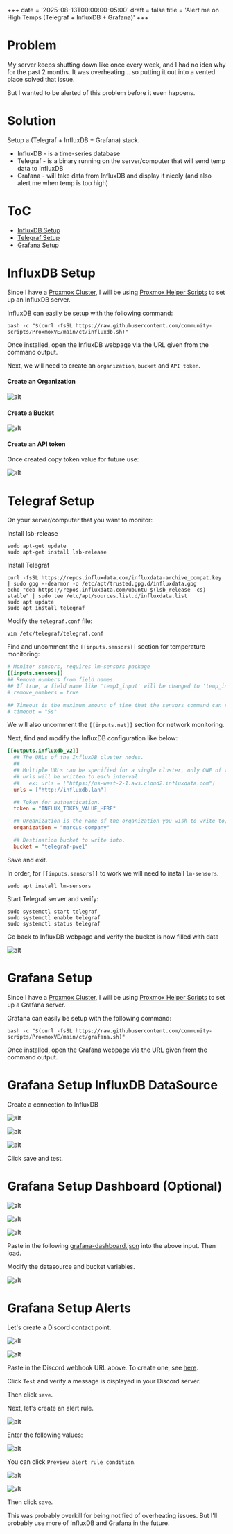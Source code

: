 +++
date = '2025-08-13T00:00:00-05:00'
draft = false
title = 'Alert me on High Temps (Telegraf + InfluxDB + Grafana)'
+++

# Problem

My server keeps shutting down like once every week, and I had no idea why for the past 2 months.
It was overheating... so putting it out into a vented place solved that issue.

But I wanted to be alerted of this problem before it even happens.

# Solution

Setup a (Telegraf + InfluxDB + Grafana) stack.

- InfluxDB - is a time-series database
- Telegraf - is a binary running on the server/computer that will send temp data to InfluxDB
- Grafana - will take data from InfluxDB and display it nicely (and also alert me when temp is too high)

# ToC

- [InfluxDB Setup](#influxdb-setup)
- [Telegraf Setup](#telegraf-setup)
- [Grafana Setup](#grafana-setup)

# InfluxDB Setup

Since I have a [Proxmox Cluster](/tinkering/2025-06-04/),
I will be using [Proxmox Helper Scripts](https://community-scripts.github.io/ProxmoxVE/scripts)
to set up an InfluxDB server.

InfluxDB can easily be setup with the following command:

```shell
bash -c "$(curl -fsSL https://raw.githubusercontent.com/community-scripts/ProxmoxVE/main/ct/influxdb.sh)"
```

Once installed, open the InfluxDB webpage via the URL given from the command output.

Next, we will need to create an `organization`, `bucket` and `API token`.

#### Create an Organization

![alt](assets/1.jpeg)

#### Create a Bucket

![alt](assets/2.jpeg)

#### Create an API token

Once created copy token value for future use:

![alt](assets/3.jpeg)

# Telegraf Setup

On your server/computer that you want to monitor:

Install lsb-release

```shell
sudo apt-get update
sudo apt-get install lsb-release
```

Install Telegraf

```shell
curl -fsSL https://repos.influxdata.com/influxdata-archive_compat.key | sudo gpg --dearmor -o /etc/apt/trusted.gpg.d/influxdata.gpg
echo "deb https://repos.influxdata.com/ubuntu $(lsb_release -cs) stable" | sudo tee /etc/apt/sources.list.d/influxdata.list
sudo apt update
sudo apt install telegraf
```

Modify the `telegraf.conf` file:

```shell
vim /etc/telegraf/telegraf.conf
```

Find and uncomment the `[[inputs.sensors]]` section for temperature monitoring:

```ini
# Monitor sensors, requires lm-sensors package
[[inputs.sensors]]
## Remove numbers from field names.
## If true, a field name like 'temp1_input' will be changed to 'temp_input'.
# remove_numbers = true

## Timeout is the maximum amount of time that the sensors command can run.
# timeout = "5s"
```

We will also uncomment the `[[inputs.net]]` section for network monitoring.

Next, find and modify the InfluxDB configuration like below:

```ini
[[outputs.influxdb_v2]]
  ## The URLs of the InfluxDB cluster nodes.
  ##
  ## Multiple URLs can be specified for a single cluster, only ONE of the
  ## urls will be written to each interval.
  ##   ex: urls = ["https://us-west-2-1.aws.cloud2.influxdata.com"]
  urls = ["http://influxdb.lan"]

  ## Token for authentication.
  token = "INFLUX_TOKEN_VALUE_HERE"

  ## Organization is the name of the organization you wish to write to; must exist.
  organization = "marcus-company"

  ## Destination bucket to write into.
  bucket = "telegraf-pve1"
```

Save and exit.

In order, for `[[inputs.sensors]]` to work we will need to install `lm-sensors`.

```shell
sudo apt install lm-sensors
```

Start Telegraf server and verify:

```shell
sudo systemctl start telegraf
sudo systemctl enable telegraf
sudo systemctl status telegraf
```

Go back to InfluxDB webpage and verify the bucket is now filled with data

![alt](assets/4.jpeg)

# Grafana Setup

Since I have a [Proxmox Cluster](/tinkering/2025-06-04/),
I will be using [Proxmox Helper Scripts](https://community-scripts.github.io/ProxmoxVE/scripts)
to set up a Grafana server.

Grafana can easily be setup with the following command:

```shell
bash -c "$(curl -fsSL https://raw.githubusercontent.com/community-scripts/ProxmoxVE/main/ct/grafana.sh)"
```

Once installed, open the Grafana webpage via the URL given from the command output.

# Grafana Setup InfluxDB DataSource

Create a connection to InfluxDB

![alt](assets/5.jpeg)

![alt](assets/6.jpeg)

![alt](assets/7.jpeg)

Click save and test.


# Grafana Setup Dashboard (Optional)

![alt](assets/8.jpeg)

![alt](assets/9.jpeg)

![alt](assets/10.jpeg)

Paste in the following [grafana-dashboard.json](assets/grafana-dashboard.json)
into the above input. Then load.

Modify the datasource and bucket variables.

![alt](assets/11.jpeg)

# Grafana Setup Alerts

Let's create a Discord contact point.

![alt](assets/12.jpeg)

![alt](assets/13.jpeg)

Paste in the Discord webhook URL above.
To create one, see [here](https://support.discord.com/hc/en-us/articles/228383668-Intro-to-Webhooks).

Click `Test` and verify a message is displayed in your Discord server.

Then click `save`.

Next, let's create an alert rule.

![alt](assets/14.jpeg)

Enter the following values:

![alt](assets/15.jpeg)

You can click `Preview alert rule condition`.

![alt](assets/16.jpeg)

![alt](assets/17.jpeg)

Then click `save`.

This was probably overkill for being notified of overheating issues. 
But I'll probably use more of InfluxDB and Grafana in the future.
